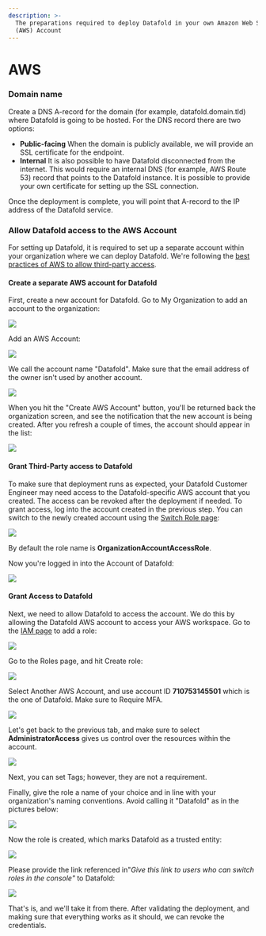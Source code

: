 ```yaml
---
description: >-
  The preparations required to deploy Datafold in your own Amazon Web Services
  (AWS) Account
---
```


# AWS

### Domain name

Create a DNS A-record for the domain (for example, datafold.domain.tld) where Datafold is going to be hosted. For the DNS record there are two options:

* **Public-facing** When the domain is publicly available, we will provide an SSL certificate for the endpoint.
* **Internal** It is also possible to have Datafold disconnected from the internet. This would require an internal DNS (for example, AWS Route 53) record that points to the Datafold instance. It is possible to provide your own certificate for setting up the SSL connection.

Once the deployment is complete, you will point that A-record to the IP address of the Datafold service.

### Allow Datafold access to the AWS Account

For setting up Datafold, it is required to set up a separate account within your organization where we can deploy Datafold. We're following the [best practices of AWS to allow third-party access](https://docs.aws.amazon.com/IAM/latest/UserGuide/id\_roles\_common-scenarios\_third-party.html).

#### Create a separate AWS account for Datafold

First, create a new account for Datafold. Go to My Organization to add an account to the organization:

![](<../../.gitbook/assets/image (220).png>)

Add an AWS Account:

![](<../../.gitbook/assets/image (32).png>)

We call the account name "Datafold". Make sure that the email address of the owner isn't used by another account.

![](<../../.gitbook/assets/image (269).png>)

When you hit the "Create AWS Account" button, you'll be returned back the organization screen, and see the notification that the new account is being created. After you refresh a couple of times, the account should appear in the list:

![](<../../.gitbook/assets/image (161).png>)

#### Grant Third-Party access to Datafold

To make sure that deployment runs as expected, your Datafold Customer Engineer may need access to the Datafold-specific AWS account that you created. The access can be revoked after the deployment if needed. To grant access, log into the account created in the previous step. You can switch to the newly created account using the [Switch Role page](https://signin.aws.amazon.com/switchrole):

![](<../../.gitbook/assets/image (38).png>)

By default the role name is **OrganizationAccountAccessRole**.

Now you're logged in into the Account of Datafold:

![](<../../.gitbook/assets/image (208).png>)

#### Grant Access to Datafold

Next, we need to allow Datafold to access the account. We do this by allowing the Datafold AWS account to access your AWS workspace. Go to the [IAM page](https://console.aws.amazon.com/iam/home) to add a role:

![](<../../.gitbook/assets/image (289).png>)

Go to the Roles page, and hit Create role:

![](<../../.gitbook/assets/image (278).png>)

Select Another AWS Account, and use account ID **710753145501** which is the one of Datafold. Make sure to Require MFA.

![](<../../.gitbook/assets/image (196).png>)

Let's get back to the previous tab, and make sure to select **AdministratorAccess** gives us control over the resources within the account.

![](<../../.gitbook/assets/image (186).png>)

Next, you can set Tags; however, they are not a requirement.&#x20;

Finally, give the role a name of your choice and in line with your organization's naming conventions. Avoid calling it "Datafold" as in the pictures below:&#x20;

![](<../../.gitbook/assets/image (213).png>)

Now the role is created, which marks Datafold as a trusted entity:

![](<../../.gitbook/assets/image (41).png>)

Please provide the link referenced in"_Give this link to users who can switch roles in the console"_  to Datafold:

![](<../../.gitbook/assets/image (80).png>)

That's is, and we'll take it from there. After validating the deployment, and making sure that everything works as it should, we can revoke the credentials.
